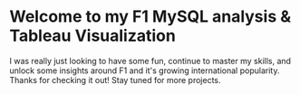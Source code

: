 # Welcome to my F1 MySQL analysis & Tableau Visualization
I was really just looking to have some fun, continue to master my skills, and 
unlock some insights around F1 and it's growing international popularity. Thanks 
for checking it out! Stay tuned for more projects. 
